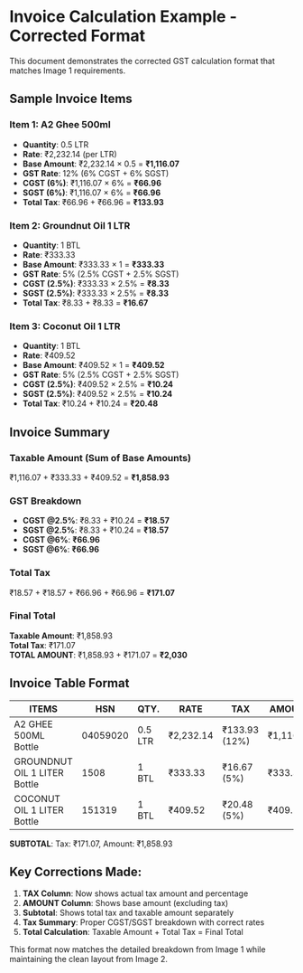 # Invoice Calculation Example - Corrected Format

This document demonstrates the corrected GST calculation format that matches Image 1 requirements.

## Sample Invoice Items

### Item 1: A2 Ghee 500ml
- **Quantity**: 0.5 LTR  
- **Rate**: ₹2,232.14 (per LTR)
- **Base Amount**: ₹2,232.14 × 0.5 = **₹1,116.07**
- **GST Rate**: 12% (6% CGST + 6% SGST)
- **CGST (6%)**: ₹1,116.07 × 6% = **₹66.96**
- **SGST (6%)**: ₹1,116.07 × 6% = **₹66.96**
- **Total Tax**: ₹66.96 + ₹66.96 = **₹133.93**

### Item 2: Groundnut Oil 1 LTR
- **Quantity**: 1 BTL
- **Rate**: ₹333.33
- **Base Amount**: ₹333.33 × 1 = **₹333.33**
- **GST Rate**: 5% (2.5% CGST + 2.5% SGST)
- **CGST (2.5%)**: ₹333.33 × 2.5% = **₹8.33**
- **SGST (2.5%)**: ₹333.33 × 2.5% = **₹8.33**
- **Total Tax**: ₹8.33 + ₹8.33 = **₹16.67**

### Item 3: Coconut Oil 1 LTR
- **Quantity**: 1 BTL
- **Rate**: ₹409.52
- **Base Amount**: ₹409.52 × 1 = **₹409.52**
- **GST Rate**: 5% (2.5% CGST + 2.5% SGST)
- **CGST (2.5%)**: ₹409.52 × 2.5% = **₹10.24**
- **SGST (2.5%)**: ₹409.52 × 2.5% = **₹10.24**
- **Total Tax**: ₹10.24 + ₹10.24 = **₹20.48**

## Invoice Summary

### Taxable Amount (Sum of Base Amounts)
₹1,116.07 + ₹333.33 + ₹409.52 = **₹1,858.93**

### GST Breakdown
- **CGST @2.5%**: ₹8.33 + ₹10.24 = **₹18.57**
- **SGST @2.5%**: ₹8.33 + ₹10.24 = **₹18.57**  
- **CGST @6%**: **₹66.96**
- **SGST @6%**: **₹66.96**

### Total Tax
₹18.57 + ₹18.57 + ₹66.96 + ₹66.96 = **₹171.07**

### Final Total
**Taxable Amount**: ₹1,858.93  
**Total Tax**: ₹171.07  
**TOTAL AMOUNT**: ₹1,858.93 + ₹171.07 = **₹2,030**

## Invoice Table Format

| ITEMS | HSN | QTY. | RATE | TAX | AMOUNT |
|-------|-----|------|------|-----|--------|
| A2 GHEE 500ML<br>Bottle | 04059020 | 0.5 LTR | ₹2,232.14 | ₹133.93<br>(12%) | ₹1,116.07 |
| GROUNDNUT OIL 1 LITER<br>Bottle | 1508 | 1 BTL | ₹333.33 | ₹16.67<br>(5%) | ₹333.33 |
| COCONUT OIL 1 LITER<br>Bottle | 151319 | 1 BTL | ₹409.52 | ₹20.48<br>(5%) | ₹409.52 |

**SUBTOTAL**: Tax: ₹171.07, Amount: ₹1,858.93

## Key Corrections Made:

1. **TAX Column**: Now shows actual tax amount and percentage
2. **AMOUNT Column**: Shows base amount (excluding tax) 
3. **Subtotal**: Shows total tax and taxable amount separately
4. **Tax Summary**: Proper CGST/SGST breakdown with correct rates
5. **Total Calculation**: Taxable Amount + Total Tax = Final Total

This format now matches the detailed breakdown from Image 1 while maintaining the clean layout from Image 2.